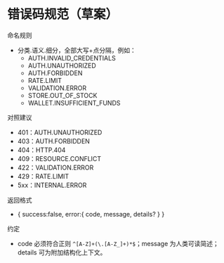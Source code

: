 ﻿# 错误码规范（草案）

命名规则
- 分类.语义.细分，全部大写+点分隔，例如：
  - AUTH.INVALID_CREDENTIALS
  - AUTH.UNAUTHORIZED
  - AUTH.FORBIDDEN
  - RATE.LIMIT
  - VALIDATION.ERROR
  - STORE.OUT_OF_STOCK
  - WALLET.INSUFFICIENT_FUNDS

对照建议
- 401：AUTH.UNAUTHORIZED
- 403：AUTH.FORBIDDEN
- 404：HTTP.404
- 409：RESOURCE.CONFLICT
- 422：VALIDATION.ERROR
- 429：RATE.LIMIT
- 5xx：INTERNAL.ERROR

返回格式
- { success:false, error:{ code, message, details? } }

约定
- code 必须符合正则 `^[A-Z]+(\.[A-Z_]+)*$`；message 为人类可读简述；details 可为附加结构化上下文。
